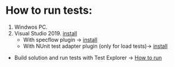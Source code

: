 # How to run tests:
1. Windwos PC.
2. Visual Studio 2019. [install](https://visualstudio.microsoft.com/vs/community/)
	-  With specflow plugin -> [install](https://marketplace.visualstudio.com/items?itemName=TechTalkSpecFlowTeam.SpecFlowForVisualStudioSpecFlowForVisualStudio "How to install Specflow")
	- With NUnit test adapter plugin (only for load tests)-> [install](https://marketplace.visualstudio.com/items?itemName=NUnitDevelopers.NUnit3TestAdapter)

- Build solution and run tests with Test Explorer -> [How to run](https://docs.microsoft.com/en-us/visualstudio/test/run-unit-tests-with-test-explorer?view=vs-2019 "How to run")




